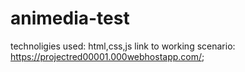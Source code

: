 # animedia-test
technoligies used: html,css,js
link to working scenario: https://projectred00001.000webhostapp.com/;

